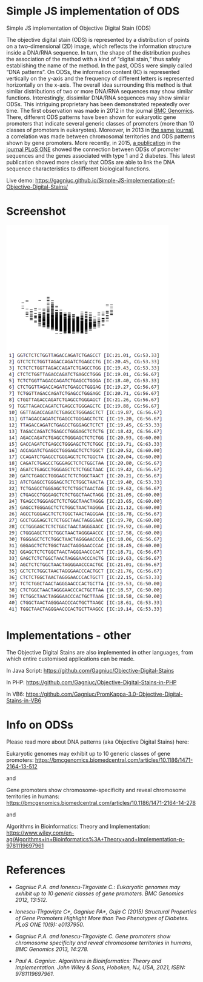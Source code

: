 # Simple JS implementation of ODS
Simple JS implementation of Objective Digital Stain (ODS)

The objective digital stain (ODS) is represented by a distribution of points on a two-dimensional (2D) image, which reflects the information structure inside a DNA/RNA sequence. In turn, the shape of the distribution pushes the association of the method with a kind of “digital stain,” thus safely establishing the name of the method. In the past, ODSs were simply called “DNA patterns”. On ODSs, the information content (IC) is represented vertically on the y-axis and the frequency of different letters is represented horizontally on the x-axis. The overall idea surrounding this method is that similar distributions of two or more DNA/RNA sequences may show similar functions. Interestingly, dissimilar
DNA/RNA sequences may show similar ODSs. This intriguing proprietary has been demonstrated repeatedly over time. The first observation was made in 2012 in the journal [BMC Genomics](https://bmcgenomics.biomedcentral.com/articles/10.1186/1471-2164-13-512). There, different ODS patterns have been shown for eukaryotic gene promoters that indicate several generic classes of promoters (more than 10 classes of promoters in eukaryotes). Moreover, in 2013 in [the same journal](https://bmcgenomics.biomedcentral.com/articles/10.1186/1471-2164-14-278), a correlation was made between chromosomal territories and ODS patterns shown by gene promoters. More recently, in 2015, [a publication](https://www.ncbi.nlm.nih.gov/pmc/articles/PMC4574929/) in the [journal PLoS ONE](https://doi.org/10.1371/journal.pone.0137950) showed the connection between ODSs of promoter sequences and the genes associated with type 1 and 2 diabetes. This latest publication showed more clearly that ODSs are able to link the DNA sequence characteristics to different biological functions.

Live demo: https://gagniuc.github.io/Simple-JS-implementation-of-Objective-Digital-Stains/

# Screenshot
<kbd><img src="https://github.com/Gagniuc/Simple-JS-implementation-of-Objective-Digital-Stain-ODS-/blob/main/Objective%20Digital%20Stains.PNG" /></kbd>


# Implementations - other
The Objective Digital Stains are also implemented in other languages, from which entire customised applications can be made.

In Java Script:
https://github.com/Gagniuc/Objective-Digital-Stains

In PHP:
https://github.com/Gagniuc/Objective-Digital-Stains-in-PHP

In VB6:
https://github.com/Gagniuc/PromKappa-3.0-Objective-Digital-Stains-in-VB6

# Info on ODSs
 Please read more about DNA patterns (aka Objective Digital Stains) here:
 
 Eukaryotic genomes may exhibit up to 10 generic classes of gene promoters: 
 https://bmcgenomics.biomedcentral.com/articles/10.1186/1471-2164-13-512
 
 and 
 
 Gene promoters show chromosome-specificity and reveal chromosome territories in humans:
 https://bmcgenomics.biomedcentral.com/articles/10.1186/1471-2164-14-278
 
 and
 
 Algorithms in Bioinformatics: Theory and Implementation:
 https://www.wiley.com/en-ag/Algorithms+in+Bioinformatics%3A+Theory+and+Implementation-p-9781119697961
 

# References

- <i>Gagniuc P.A. and Ionescu-Tirgoviste C.: Eukaryotic genomes may exhibit up to 10 generic classes of gene promoters. BMC Genomics 2012, 13:512.</i>

- <i>Ionescu-Tîrgovişte C*, Gagniuc PA*, Guja C (2015) Structural Properties of Gene Promoters Highlight More than Two Phenotypes of Diabetes. PLoS ONE 10(9): e0137950.</i>

- <i>Gagniuc P.A. and Ionescu-Tîrgovişte C. Gene promoters show chromosome specificity and reveal chromosome territories in humans, BMC Genomics 2013, 14:278.</i>

- <i>Paul A. Gagniuc. Algorithms in Bioinformatics: Theory and Implementation. John Wiley & Sons, Hoboken, NJ, USA, 2021, ISBN: 9781119697961.</i>
